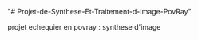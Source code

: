 "# Projet-de-Synthese-Et-Traitement-d-Image-PovRay" 


projet echequier en povray : synthese d'image

